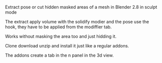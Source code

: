 
Extract pose or cut hidden masked areas of a mesh in Blender 2.8 in sculpt mode

The extract apply volume with the solidify modier and the pose use the hook, they have to be applied from the modiffier tab. 

Works without masking the area too and just hidding it.

Clone download unzip and install it just like a regular addons.

The addons create a tab in the n panel in the 3d view.
